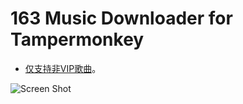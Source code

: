 # 163 Music Downloader for Tampermonkey

- <u>仅支持非VIP歌曲</u>。

![Screen Shot](https://imgbed.codingkelvin.fun/uPic/RDThmS.png)